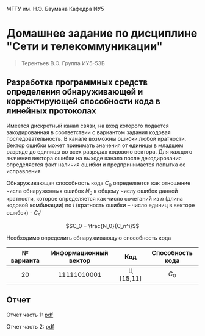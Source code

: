 МГТУ им. Н.Э. Баумана Кафедра ИУ5

# Домашнее задание по дисциплине "Сети и телекоммуникации"

> Терентьев В.О. Группа ИУ5-53Б

## Разработка программных средств определения обнаруживающей и корректирующей способности кода в линейных протоколах

Имеется дискретный канал связи, на вход которого подается закодированная в соответствии с вариантом задания кодовая последовательность. В канале возможны ошибки любой кратности. Вектор ошибки может принимать значения от единицы в младшем разряде до единицы во всех разрядах кодового вектора. Для каждого значения вектора ошибки на выходе канала после декодирования определяется факт наличия ошибки и предпринимается попытка ее исправления

Обнаруживающая способность кода $C_0$ определяется как отношение числа обнаруженных ошибок $N_0$ к общему числу ошибок данной кратности, которое определяется как число сочетаний из $n$ (длина кодовой комбинации) по $i$ (кратность ошибки – число единиц в векторе ошибок) - $C_n^i$

$$C_0 = \frac{N_0}{C_n^i}$$

Необходимо определить обнаруживающую способность кода

| № варианта | Информационный вектор | Код | Способность кода |
| :---: | :---: | :---: | :---: |
| 20 | 11111010001 | Ц [15,11] | $C_0$ |

## Отчет

Отчет часть 1: [pdf](/%D0%A2%D0%B5%D1%80%D0%B5%D0%BD%D1%82%D1%8C%D0%B5%D0%B2%20%D0%98%D0%A35-53%20%D0%94%D0%97%201.pdf)

Отчет часть 2: [pdf](/%D0%A2%D0%B5%D1%80%D0%B5%D0%BD%D1%82%D1%8C%D0%B5%D0%B2%20%D0%98%D0%A35-53%20%D0%94%D0%97%202.pdf)